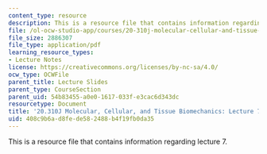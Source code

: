 ```yaml
---
content_type: resource
description: This is a resource file that contains information regarding lecture 7.
file: /ol-ocw-studio-app/courses/20-310j-molecular-cellular-and-tissue-biomechanics-spring-2015/408c9b6ad8fede582488b4f19fb0da35_MIT20_310JS15_Lecture7.pdf
file_size: 2886307
file_type: application/pdf
learning_resource_types:
- Lecture Notes
license: https://creativecommons.org/licenses/by-nc-sa/4.0/
ocw_type: OCWFile
parent_title: Lecture Slides
parent_type: CourseSection
parent_uid: 54b83455-a0e0-1617-033f-e3cac6d343dc
resourcetype: Document
title: '20.310J Molecular, Cellular, and Tissue Biomechanics: Lecture 7'
uid: 408c9b6a-d8fe-de58-2488-b4f19fb0da35
---
```

This is a resource file that contains information regarding lecture 7.